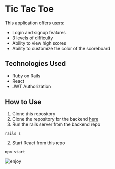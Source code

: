 # Tic Tac Toe

This application offers users:
* Login and signup features
* 3 levels of difficulty
* Ability to view high scores
* Ability to customize the color of the scoreboard

## Technologies Used
* Ruby on Rails
* React
* JWT Authorization

## How to Use
1. Clone this repository
2. Clone the repository for the backend [here](https://github.com/danasevcik/tic-tac-toe-backend)
3. Run the rails server from the backend repo
```
rails s
```
2. Start React from this repo
```
npm start
```

![enjoy](https://media.giphy.com/media/frS04FR3YHcqaHliEZ/giphy.gif)
